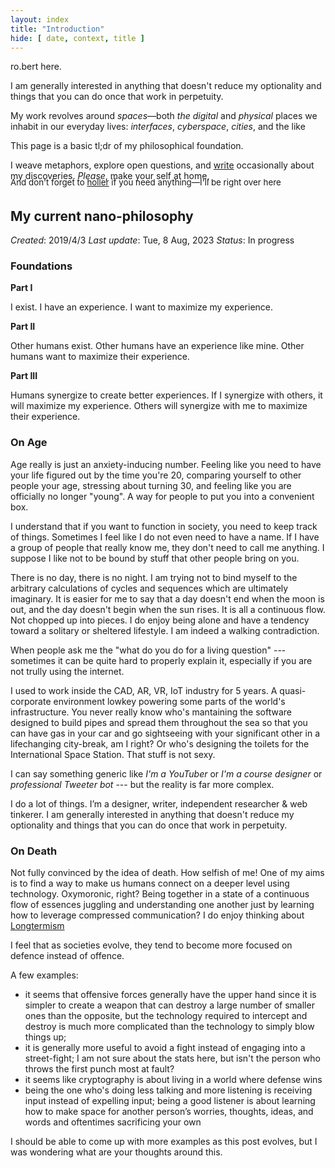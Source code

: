 ```yaml
---
layout: index
title: "Introduction"
hide: [ date, context, title ]
---
```


ro.bert here.

I am generally interested in anything that doesn't reduce my optionality and things that you can do once that work in perpetuity.

My work revolves around *spaces*—both *the digital* and *physical* places we inhabit in our everyday lives: *interfaces*, *cyberspace*, *cities*, and the like

This page is a basic tl;dr of my philosophical foundation.

I weave metaphors, explore open questions, and [write](/writing) occasionally about my discoveries. 
*Please*, make your self at home,

<span style="display: inline-block;font-size: 10pt; margin-top: -20px;">And don't forget to <a href="mailto: theroblanc@gmail.com">holler</a> if you need anything—I'll be right over here</span>

## My current nano-philosophy
*Created*: 2019/4/3 
*Last update*: Tue, 8 Aug, 2023
*Status*: In progress

### Foundations
  **Part I**
  
  I exist.
  I have an experience.
  I want to maximize my experience.
  
  **Part II**
  
  Other humans exist.
  Other humans have an experience like mine.
  Other humans want to maximize their experience.
 
  **Part III**
  
  Humans synergize to create better experiences.
  If I synergize with others, it will maximize my experience.
  Others will synergize with me to maximize their experience.

### On Age

Age really is just an anxiety-inducing number. Feeling like you need to have your life figured out by the time you're 20, comparing yourself to other people your age, stressing about turning 30, and feeling like you are officially no longer "young". A way for people to put you into a convenient box.

I understand that if you want to function in society, you need to keep track of things. Sometimes I feel like I do not even need to have a name. If I have a group of people that really know me, they don't need to call me anything. I suppose I like not to be bound by stuff that other people bring on you.

There is no day, there is no night. I am trying not to bind myself to the arbitrary calculations of cycles and sequences which are ultimately imaginary. It is easier for me to say that a day doesn't end when the moon is out, and the day doesn't begin when the sun rises. It is all a continuous flow. Not chopped up into pieces.
I do enjoy being alone and have a tendency toward a solitary or sheltered lifestyle. I am indeed a walking contradiction.

When people ask me the "what do you do for a living question" --- sometimes it can be quite hard to properly explain it, especially if you are not trully using the internet.

I used to work inside the CAD, AR, VR, IoT industry for 5 years. A quasi-corporate environment lowkey powering some parts of the world's infrastructure. You never really know who's mantaining the software designed to build pipes and spread them throughout the sea so that you can have gas in your car and go sightseeing with your significant other in a lifechanging city-break, am I right? Or who's designing the toilets for the International Space Station. That stuff is not sexy.

I can say something generic like *I'm a YouTuber* or *I'm a course designer* or *professional Tweeter bot* --- but the reality is far more complex.

I do a lot of things. I’m a designer, writer, independent researcher & web tinkerer. I am generally interested in anything that doesn't reduce my optionality and things that you can do once that work in perpetuity.
### On Death
Not fully convinced by the idea of death. How selfish of me! One of my aims is to find a way to make us humans connect on a deeper level using technology. Oxymoronic, right? Being together in a state of a continuous flow of essences juggling and understanding one another just by learning how to leverage compressed communication? I do enjoy thinking about [Longtermism](https://en.wikipedia.org/wiki/Longtermism#:~:text=Longtermism%20is%20the%20ethical%20view,reduce%20existential%20risks%20to%20humanity.)

I feel that as societies evolve, they tend to become more focused on defence instead of offence.

A few examples:
- it seems that offensive forces generally have the upper hand since it is simpler to create a weapon that can destroy a large number of smaller ones than the opposite, but the technology required to intercept and destroy is much more complicated than the technology to simply blow things up;
- it is generally more useful to avoid a fight instead of engaging into a street-fight; I am not sure about the stats here, but isn't the person who throws the first punch most at fault?
- it seems like cryptography is about living in a world where defense wins
- being the one who's doing less talking and more listening is receiving input instead of expelling input; being a good listener is about learning how to make space for another person’s worries, thoughts, ideas, and words and oftentimes sacrificing your own

I should be able to come up with more examples as this post evolves, but I was wondering what are your thoughts around this.